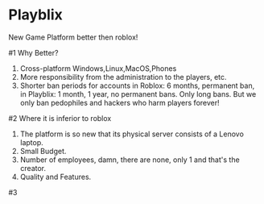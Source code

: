 # Playblix
New Game Platform better then roblox!

#1 Why Better?

1. Cross-platform Windows,Linux,MacOS,Phones
2. More responsibility from the administration to the players, etc.
3. Shorter ban periods for accounts in Roblox: 6 months, permanent ban, in Playblix: 1 month, 1 year, no permanent bans. Only long bans. But we only ban pedophiles and hackers who harm players forever!

#2 Where it is inferior to roblox 
1. The platform is so new that its physical server consists of a Lenovo laptop.
2. Small Budget.
3. Number of employees, damn, there are none, only 1 and that's the creator.
4. Quality and Features.

#3
